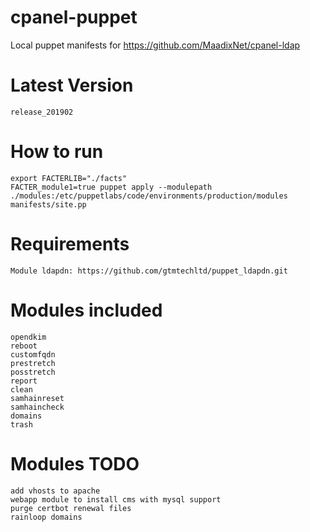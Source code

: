 # cpanel-puppet
Local puppet manifests for https://github.com/MaadixNet/cpanel-ldap

# Latest Version
    release_201902

# How to run

    export FACTERLIB="./facts"
    FACTER_module1=true puppet apply --modulepath ./modules:/etc/puppetlabs/code/environments/production/modules manifests/site.pp

# Requirements

    Module ldapdn: https://github.com/gtmtechltd/puppet_ldapdn.git

# Modules included

    opendkim
    reboot
    customfqdn
    prestretch
    posstretch
    report
    clean
    samhainreset
    samhaincheck
    domains
    trash

# Modules TODO

    add vhosts to apache
    webapp module to install cms with mysql support
    purge certbot renewal files
    rainloop domains

